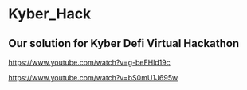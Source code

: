# Kyber_Hack
## Our solution for Kyber Defi Virtual Hackathon
https://www.youtube.com/watch?v=g-beFHld19c

https://www.youtube.com/watch?v=bS0mU1J695w
